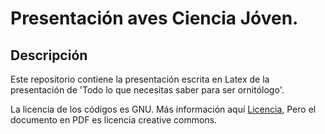 # Presentación aves Ciencia Jóven.
## Descripción
Este repositorio contiene la presentación
escrita en Latex de la presentación
de 'Todo lo que necesitas saber para ser ornitólogo'.

La licencia de los códigos es GNU.
Más información aquí [Licencia](https://github.com/FerDoranNie/presentacionAves/blob/add-license-1/LICENSE),
Pero el documento en PDF es licencia creative commons.


